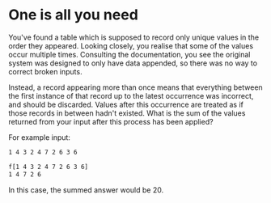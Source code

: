 # One is all you need

You've found a table which is supposed to record only unique values in the order they appeared. Looking closely, you realise that some of the values occur multiple times. Consulting the documentation, you see the original system was designed to only have data appended, so there was no way to correct broken inputs.

Instead, a record appearing more than once means that everything between the first instance of that record up to the latest occurrence was incorrect, and should be discarded. Values after this occurrence are treated as if those records in between hadn't existed. What is the sum of the values returned from your input after this process has been applied?

For example input:

```txt
1 4 3 2 4 7 2 6 3 6

f[1 4 3 2 4 7 2 6 3 6]
1 4 7 2 6
```

In this case, the summed answer would be 20.

